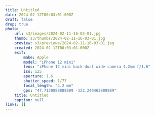 ```yaml
---
title: Untitled
date: 2024-02-12T00:03:01.000Z
draft: false
drop: true
photo:
    url: s3/images/2024-02-11-16-03-01.jpg
    thumb: s3/thumbs/2024-02-11-16-03-01.jpg
    preview: s3/previews/2024-02-11-16-03-01.jpg
    created: 2024-02-12T00:03:01.000Z
    exif:
        make: Apple
        model: "iPhone 12 mini"
        lens: "iPhone 12 mini back dual wide camera 4.2mm f/1.6"
        iso: 125
        aperture: 1.6
        shutter_speed: 1/77
        focal_length: "4.2 mm"
        gps: "47.7130888888889 -122.240463888889"
    title: Untitled
    caption: null
links: []
---
```

